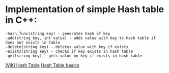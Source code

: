 # Implementation of simple Hash table in C++:

    -hash_func(string key) - generates hash of key
    -add(string key, int value) - adds value with key to hash table if does not exists in table
    -delete(string key) - deletes value with key if exists
    -exists(string key) - checks if key exists in hash table
    -get(string key) - gets value by key if exists in hash table

   



[WiKi Hash Table](https://en.wikipedia.org/wiki/Hash_table)
[Hash Table basics](https://www.hackerearth.com/practice/data-structures/hash-tables/basics-of-hash-tables/tutorial/)
